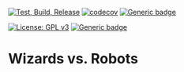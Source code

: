 [![Test, Build, Release](https://github.com/Wizards-vs-Robots/wvr/actions/workflows/cicd.yaml/badge.svg)](https://github.com/Wizards-vs-Robots/wvr/actions/workflows/cicd.yaml)
[![codecov](https://codecov.io/gh/Wizards-vs-Robots/wvr/branch/main/graph/badge.svg?token=UZ00K6BFII)](https://codecov.io/gh/Wizards-vs-Robots/wvr)
[![Generic badge](https://img.shields.io/badge/documentation-decent-green.svg)](https://shields.io/)

[![License: GPL v3](https://img.shields.io/badge/License-GPLv3-blue.svg)](https://www.gnu.org/licenses/gpl-3.0) 
[![Generic badge](https://img.shields.io/badge/os-Windows,Linux-blue.svg)](https://shields.io/)

# Wizards vs. Robots
